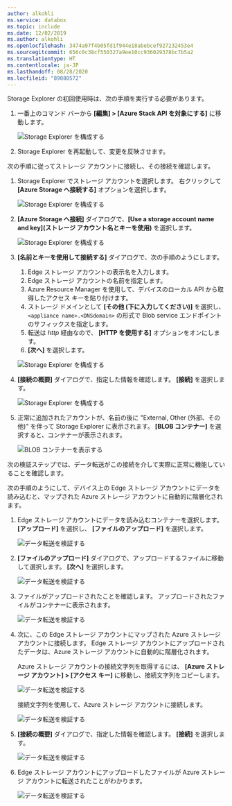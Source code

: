 ```yaml
---
author: alkohli
ms.service: databox
ms.topic: include
ms.date: 12/02/2019
ms.author: alkohli
ms.openlocfilehash: 3474a97f4b05fd1f944e18abebcef927232453e4
ms.sourcegitcommit: 656c0c38cf550327a9ee10cc936029378bc7b5a2
ms.translationtype: HT
ms.contentlocale: ja-JP
ms.lasthandoff: 08/28/2020
ms.locfileid: "89080572"
---
```

Storage Explorer の初回使用時は、次の手順を実行する必要があります。

1. 一番上のコマンド バーから **[編集] > [Azure Stack API を対象にする]** に移動します。

    ![Storage Explorer を構成する](media/azure-stack-edge-gateway-verify-connection-storage-explorer/connect-with-storage-explorer-1.png)

2. Storage Explorer を再起動して、変更を反映させます。


次の手順に従ってストレージ アカウントに接続し、その接続を確認します。

1. Storage Explorer でストレージ アカウントを選択します。 右クリックして **[Azure Storage へ接続する]** オプションを選択します。 

    ![Storage Explorer を構成する](media/azure-stack-edge-gateway-verify-connection-storage-explorer/connect-with-storage-explorer-2.png)

2. **[Azure Storage へ接続]** ダイアログで、**[Use a storage account name and key]\(ストレージ アカウント名とキーを使用\)** を選択します。

    ![Storage Explorer を構成する](media/azure-stack-edge-gateway-verify-connection-storage-explorer/connect-with-storage-explorer-3.png)

2. **[名前とキーを使用して接続する]** ダイアログで、次の手順のようにします。

    1. Edge ストレージ アカウントの表示名を入力します。 
    2. Edge ストレージ アカウントの名前を指定します。
    3. Azure Resource Manager を使用して、デバイスのローカル API から取得したアクセス キーを貼り付けます。
    4. ストレージ ドメインとして **[その他 (下に入力してください)]** を選択し、`<appliance name>.<DNSdomain>` の形式で Blob service エンドポイントのサフィックスを指定します。 
    5. 転送は *http* 経由なので、 **[HTTP を使用する]** オプションをオンにします。 
    6. **[次へ]** を選択します。

    ![Storage Explorer を構成する](media/azure-stack-edge-gateway-verify-connection-storage-explorer/connect-with-storage-explorer-4.png)    

3. **[接続の概要]** ダイアログで、指定した情報を確認します。 **[接続]** を選択します。

    ![Storage Explorer を構成する](media/azure-stack-edge-gateway-verify-connection-storage-explorer/connect-with-storage-explorer-5.png)

4. 正常に追加されたアカウントが、名前の後に "External, Other (外部、その他)" を伴って Storage Explorer に表示されます。 **[BLOB コンテナー]** を選択すると、コンテナーが表示されます。

    ![BLOB コンテナーを表示する](media/azure-stack-edge-gateway-verify-connection-storage-explorer/connect-with-storage-explorer-6.png)

次の検証ステップでは、データ転送がこの接続を介して実際に正常に機能していることを確認します。

次の手順のようにして、デバイス上の Edge ストレージ アカウントにデータを読み込むと、マップされた Azure ストレージ アカウントに自動的に階層化されます。

1. Edge ストレージ アカウントにデータを読み込むコンテナーを選択します。 **[アップロード]** を選択し、 **[ファイルのアップロード]** を選択します。

    ![データ転送を検証する](media/azure-stack-edge-gateway-verify-connection-storage-explorer/verify-data-transfer-1.png)

2. **[ファイルのアップロード]** ダイアログで、アップロードするファイルに移動して選択します。 **[次へ]** を選択します。

    ![データ転送を検証する](media/azure-stack-edge-gateway-verify-connection-storage-explorer/verify-data-transfer-2.png)

3. ファイルがアップロードされたことを確認します。 アップロードされたファイルがコンテナーに表示されます。

    ![データ転送を検証する](media/azure-stack-edge-gateway-verify-connection-storage-explorer/verify-data-transfer-3.png)

4. 次に、この Edge ストレージ アカウントにマップされた Azure ストレージ アカウントに接続します。 Edge ストレージ アカウントにアップロードされたデータは、Azure ストレージ アカウントに自動的に階層化されます。 
    
    Azure ストレージ アカウントの接続文字列を取得するには、 **[Azure ストレージ アカウント] > [アクセス キー]** に移動し、接続文字列をコピーします。

    ![データ転送を検証する](media/azure-stack-edge-gateway-verify-connection-storage-explorer/verify-data-transfer-5.png)

    接続文字列を使用して、Azure ストレージ アカウントに接続します。  

    ![データ転送を検証する](media/azure-stack-edge-gateway-verify-connection-storage-explorer/verify-data-transfer-4.png)


5. **[接続の概要]** ダイアログで、指定した情報を確認します。 **[接続]** を選択します。

    ![データ転送を検証する](media/azure-stack-edge-gateway-verify-connection-storage-explorer/verify-data-transfer-6.png)

6. Edge ストレージ アカウントにアップロードしたファイルが Azure ストレージ アカウントに転送されたことがわかります。

    ![データ転送を検証する](media/azure-stack-edge-gateway-verify-connection-storage-explorer/verify-data-transfer-7.png)